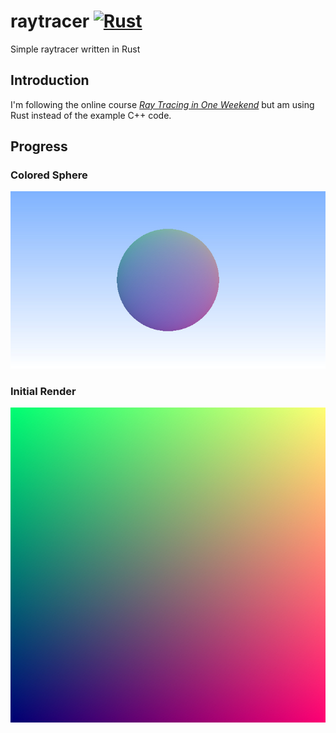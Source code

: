 # raytracer [![Rust](https://github.com/joshaustintech/raytracer/actions/workflows/rust.yml/badge.svg)](https://github.com/joshaustintech/raytracer/actions/workflows/rust.yml)

Simple raytracer written in Rust

## Introduction

I'm following the online course *[Ray Tracing in One Weekend](https://raytracing.github.io/books/RayTracingInOneWeekend.html)*
but am using Rust instead of the example C++ code.

## Progress

### Colored Sphere
![Colored Sphere](render_1688005594.jpg)

### Initial Render
![Initial Render](render_1687990097.jpg)
